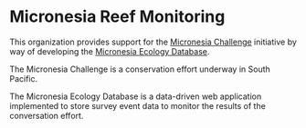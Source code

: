 Micronesia Reef Monitoring
==========================

This organization provides support for the [Micronesia Challenge](http://themicronesiachallenge.blogspot.jp/) initiative by way of developing the [Micronesia Ecology Database](https://micronesiareefmonitoring.com/).

The Micronesia Challenge is a conservation effort underway in South Pacific.

The Micronesia Ecology Database is a data-driven web application implemented to store survey event data to monitor the results of the conversation effort.

